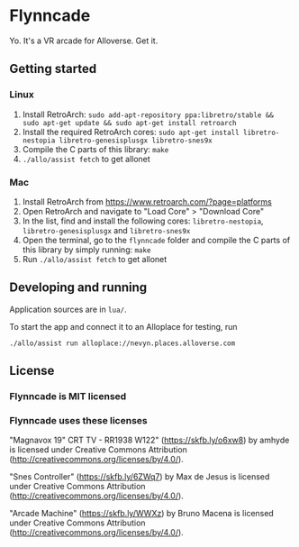 # Flynncade

Yo. It's a VR arcade for Alloverse. Get it.

## Getting started

### Linux

1. Install RetroArch: `sudo add-apt-repository ppa:libretro/stable && sudo apt-get update && sudo apt-get install retroarch`
2. Install the required RetroArch cores: `sudo apt-get install libretro-nestopia libretro-genesisplusgx libretro-snes9x`
3. Compile the C parts of this library: `make`
4. `./allo/assist fetch` to get allonet

### Mac

1. Install RetroArch from https://www.retroarch.com/?page=platforms
2. Open RetroArch and navigate to "Load Core" > "Download Core"
3. In the list, find and install the following cores: `libretro-nestopia`, `libretro-genesisplusgx` and `libretro-snes9x`
4. Open the terminal, go to the `flynncade` folder and compile the C parts of this library by simply running: `make`
5. Run `./allo/assist fetch` to get allonet

## Developing and running

Application sources are in `lua/`.

To start the app and connect it to an Alloplace for testing, run

```
./allo/assist run alloplace://nevyn.places.alloverse.com
```

## License

### Flynncade is MIT licensed

### Flynncade uses these licenses

"Magnavox 19" CRT TV - RR1938 W122" (https://skfb.ly/o6xw8) by amhyde is licensed under Creative Commons Attribution (http://creativecommons.org/licenses/by/4.0/).

"Snes Controller" (https://skfb.ly/6ZWq7) by Max de Jesus is licensed under Creative Commons Attribution (http://creativecommons.org/licenses/by/4.0/).

"Arcade Machine" (https://skfb.ly/WWXz) by Bruno Macena is licensed under Creative Commons Attribution (http://creativecommons.org/licenses/by/4.0/).
